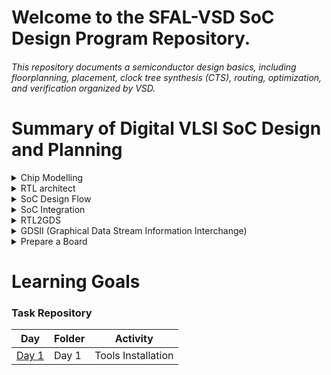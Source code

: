 # Welcome to the SFAL-VSD SoC Design Program Repository.
###### This repository documents a semiconductor design basics, including floorplanning, placement, clock tree synthesis (CTS), routing, optimization, and verification organized by VSD.


# Summary of Digital VLSI SoC Design and Planning

<details>
<summary> Chip Modelling </summary>
<br>
 
![Capture](https://github.com/user-attachments/assets/09f91696-937b-4bd8-9045-fafd02103e19)

+ Write the C code for an application and compile it using the gcc in Linux and measure the output O0 as given in the figure.
+ Model the entire specifications of the application in C environment, compile it and measure the output O1
+ Ensure that output O0 == O1.

</details>

<details>
<summary> RTL architect </summary>
<br>

![Capture](https://github.com/user-attachments/assets/67ed0c25-662e-45d9-908e-40c8590bfa1b)

+ Understand the specifications and represent the specifications in one of the hardware language like Verilog.
+ Take the same application, run on the hardware and measure O2.
+ Make sure that O2 == O1, so that functionality is retained.

</details>

<details>
<summary> SoC Design Flow </summary>
<br>

![image](https://github.com/user-attachments/assets/a9bc6248-f968-4043-a921-8ee7465092e7)

+ Divide the verilog code into multiple links like Processor as one part and Peripherals/IPs on another part
+ Processor Verilog code is synthesizable that is the code is converted into Gates

![image](https://github.com/user-attachments/assets/ec3647a8-9005-47a8-83b6-6ad7f39e5a3a)

+ Make sure that verilog code written for processor is synthesizable, so that it can be easily converted into Gates
+ Prepherals/IPs are divided into Macros and Analog IPs. The more popular analog IP is 10-bit ADC.
+ Processor and Macros are synthesizable, whereas analog IPs need not be synthesizable.

</details>


<details>
<summary>SoC Integration</summary>
<br>

![image](https://github.com/user-attachments/assets/6167041f-2659-419b-99ec-b7677c223eff)

</details>


<details>
<summary>RTL2GDS</summary> 
<br>
 
+ RTL2GDS refers to the process of converting a Register Transfer Level (RTL) design, typically described in a Hardware Description Language (HDL) such as VHDL or Verilog, into a GDSII file, which represents the geometric layout of the integrated circuit for fabrication.

</details>

<details>
 
<summary>GDSII (Graphical Data Stream Information Interchange)</summary>
<br>

+ It is a file which contains only metal layers. Information about the fabrication of chip.
+ GDSII will go for DRC/LVS checks, to retain the connectivity.
+ GDSII file is then sent to factory. This process of sending GDSII to the factory is knowns as tapeout. Receiving the chips back from factory is called tapein.

</details>

<details>
<summary>Prepare a Board</summary>
<br>

![image](https://github.com/user-attachments/assets/a09eeac5-feee-4e0f-b715-ca52fb76da4d)

</details>

# Learning Goals


### Task Repository

| Day  | Folder  |Activity  |
| ------------ | ------------ | ------------ |
|[Day 1](http://https://github.com/VijayalaxmiSKumbhar/SFALVSD/tree/main/Day%201 "Day 1") | Day 1  |  Tools Installation |


 








